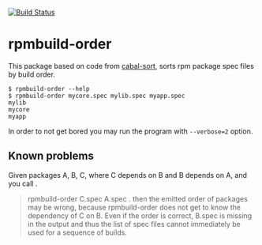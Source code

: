 [![Build Status](https://travis-ci.org/juhp/rpmbuild-order.png)](https://travis-ci.org/juhp/rpmbuild-order)

# rpmbuild-order

This package based on code from [cabal-sort](http://hackage.haskell.org/package/cabal-sort), sorts rpm package spec files by build order.

    $ rpmbuild-order --help
    $ rpmbuild-order mycore.spec mylib.spec myapp.spec
    mylib
    mycore
    myapp

In order to not get bored you may run the program with `--verbose=2` option.

## Known problems
Given packages A, B, C, where C depends on B and B depends on A,
and you call
.
> rpmbuild-order C.spec A.spec
.
then the emitted order of packages may be wrong,
because rpmbuild-order does not get to know the dependency of C on B.
Even if the order is correct, B.spec is missing in the output
and thus the list of spec files cannot immediately be used
for a sequence of builds.

